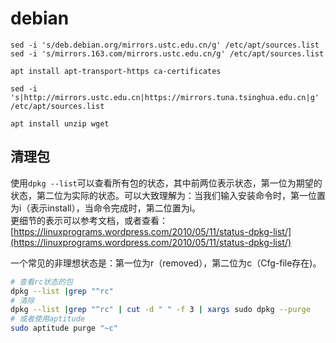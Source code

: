 # debian

```shell
sed -i 's/deb.debian.org/mirrors.ustc.edu.cn/g' /etc/apt/sources.list
sed -i 's/mirrors.163.com/mirrors.ustc.edu.cn/g' /etc/apt/sources.list

apt install apt-transport-https ca-certificates

sed -i 's|http://mirrors.ustc.edu.cn|https://mirrors.tuna.tsinghua.edu.cn|g' /etc/apt/sources.list

apt install unzip wget 
```


## 清理包

使用`dpkg --list`可以查看所有包的状态，其中前两位表示状态，第一位为期望的状态，第二位为实际的状态。可以大致理解为：当我们输入安装命令时，第一位置为i（表示install），当命令完成时，第二位置为i。  
更细节的表示可以参考文档，或者查看：[https://linuxprograms.wordpress.com/2010/05/11/status-dpkg-list/](https://linuxprograms.wordpress.com/2010/05/11/status-dpkg-list/)

一个常见的非理想状态是：第一位为r（removed），第二位为c（Cfg-file存在)。

```bash
# 查看rc状态的包
dpkg --list |grep "^rc"
# 清除
dpkg --list |grep "^rc" | cut -d " " -f 3 | xargs sudo dpkg --purge
# 或者使用aptitude
sudo aptitude purge "~c"
```